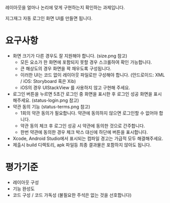 레이아웃을 얼마나 논리에 맞게 구현하는지 확인하는 과제입니다.

지그재그 자동 로그인 화면 UI를 만들면 됩니다.

# 요구사항
* 화면 크기가 다른 경우도 잘 지원해야 합니다. (size.png 참고)
    * 모든 요소가 한 화면에 포함되지 못할 경우 스크롤하여 확인 가능합니다.
    * 큰 해상도의 경우 화면을 꽉 채우도록 구성됩니다.
    * 이러한 UI는 코드 없이 레이아웃 파일로만 구성해야 합니다. (안드로이드: XML / iOS: Storyboard 혹은 Xib)
    * iOS의 경우 UIStackView 를 사용하지 않고 구현해 주세요.
* 로그인 버튼을 누르면 5초간 로그인 중 화면을 표시한 후 로그인 성공 화면을 표시해주세요. (status-login.png 참고)
* 약관 동의 기능 (status-terms.png 참고)
    * 1회의 약관 동의가 필요합니다. 약관에 동의하지 않으면 로그인할 수 없어야 합니다.
    * 약관 동의 체크 후 로그인 성공 시 약관에 동의한 것으로 간주합니다.
    * 한번 약관에 동의한 경우 체크 박스 대신에 하단에 버튼을 표시합니다.
* Xcode, Android Studio에서 표시되는 컴파일 경고는 가급적 모두 해결해주세요.
* 제출시 build 디렉토리, apk 파일등 최종 결과물은 포함하지 않아도 됩니다.

# 평가기준
* 레이아웃 구성
* 기능 완성도
* 코드 구성 / 코드 가독성 (불필요한 주석은 없는 것을 선호합니다)
